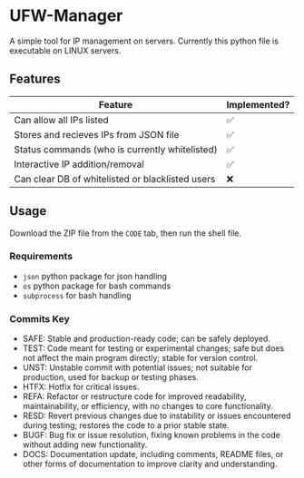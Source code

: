 # UFW-Manager

A simple tool for IP management on servers. Currently this python file is executable on LINUX servers.

## Features
| Feature    | Implemented? |
| -------- | ------- |
|Can allow all IPs listed|✅|
|Stores and recieves IPs from JSON file|✅|
|Status commands (who is currently whitelisted)|✅|
|Interactive IP addition/removal|✅|
|Can clear DB of whitelisted or blacklisted users|❌|

## Usage

Download the ZIP file from the `CODE` tab, then run the shell file.

### Requirements
- `json` python package for json handling
- `os` python package for bash commands
- `subprocess` for bash handling

### Commits Key
- SAFE: Stable and production-ready code; can be safely deployed.
- TEST: Code meant for testing or experimental changes; safe but does not affect the main program directly; stable for version control.
- UNST: Unstable commit with potential issues; not suitable for production, used for backup or testing phases.
- HTFX: Hotfix for critical issues.
- REFA: Refactor or restructure code for improved readability, maintainability, or efficiency, with no changes to core functionality.
- RESD: Revert previous changes due to instability or issues encountered during testing; restores the code to a prior stable state.
- BUGF: Bug fix or issue resolution, fixing known problems in the code without adding new functionality.
- DOCS: Documentation update, including comments, README files, or other forms of documentation to improve clarity and understanding.